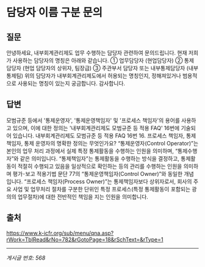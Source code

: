 # 담당자 이름 구분 문의

## 질문
안녕하세요, 내부회계관리제도 업무 수행하는 담당자 관련하여 문의드립니다.
현재 저희가 사용하는 담당자의 명칭은 아래와 같습니다.
① 업무담당자 (현업담당자)
② 통제담당자 (현업 담당자의 상위자, 팀장급)
③ 주관부서 담당자 또는 내부통제담당자 (내부통제팀)
위의 담당자가 내부회계관리제도에서 허용되는 명칭인지, 정해져있거나 범용적으로 사용되는 명칭이 있는지 궁금합니다.
감사합니다.

## 답변
모범규준 등에서 '통제운영자', '통제운영책임자' 및 '프로세스 책임자'의 용어를 사용하고 있으며, 이에 대한 정의는 '내부회계관리제도 모범규준 등 적용 FAQ' 16번에 기술되어 있습니다.
내부회계관리제도 모범규준 등 적용 FAQ 16번
16. 프로세스 책임자, 통제 책임자, 통제 운영자의 명확한 정의는 무엇인가요?
“통제운영자(Control Operator)”는 본인의 업무 처리 과정에서 실제 특정 통제활동을 수행하는 인원을 의미하며, “통제수행자”와 같은 의미입니다.
“통제책임자”는 통제활동을 수행하는 방식을 결정하고, 통제활동이 적절히 수행되고 있음을 일상적으로 확인하는 등의 관리를 수행하는 인원을 의미하며 평가･보고 적용기법 문단 77의 “통제운영책임자(Control Owner)”와 동일한 개념입니다.
“프로세스 책임자(Process Owner)”는 통제책임자보다 상위자로서, 회사의 주요 사업 및 업무처리 절차를 구분한 단위인 특정 프로세스(특정 통제활동이 포함되는 광의의 업무절차)에 대한 전반적인 책임을 지는 인원을 의미합니다.

## 출처
https://www.k-icfr.org/sub/menu/qna.asp?rWork=TblRead&rNo=782&rGotoPage=18&rSchText=&rType=1

---
*게시글 번호: 568*
